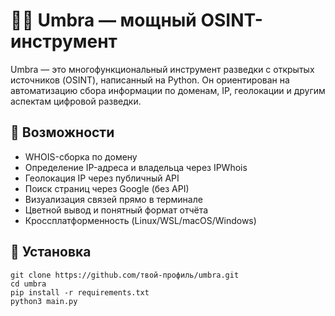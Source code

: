 # 🕵️‍♂️ Umbra — мощный OSINT-инструмент

Umbra — это многофункциональный инструмент разведки с открытых источников (OSINT), написанный на Python. Он ориентирован на автоматизацию сбора информации по доменам, IP, геолокации и другим аспектам цифровой разведки.

## 🚀 Возможности

- WHOIS-сборка по домену
- Определение IP-адреса и владельца через IPWhois
- Геолокация IP через публичный API
- Поиск страниц через Google (без API)
- Визуализация связей прямо в терминале
- Цветной вывод и понятный формат отчёта
- Кроссплатформенность (Linux/WSL/macOS/Windows)

## 🔧 Установка
```
git clone https://github.com/твой-профиль/umbra.git
cd umbra
pip install -r requirements.txt
python3 main.py
```
